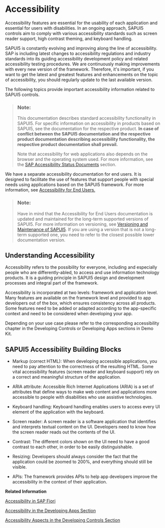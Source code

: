 <!-- loio322f55d0cf1e4b459cc1911c899b7a5f -->

# Accessibility

Accessibility features are essential for the usability of each application and essential for users with disabilities. In an ongoing approach, SAPUI5 controls aim to comply with various accessibility standards such as screen reader support, high contrast theming, and keyboard handling.

SAPUI5 is constantly evolving and improving along the line of accessibility. SAP is including latest changes to accessibility regulations and industry standards into its guiding accessibility development policy and related accessibility testing procedures. We are continuously making improvements with every new version of the framework. Therefore, it's important, if you want to get the latest and greatest features and enhancements on the topic of accessibility, you should regularly update to the last available version.

The following topics provide important accessibility information related to SAPUI5 controls.

> ### Note:  
> This documentation describes standard accessibility functionality in SAPUI5. For specific information on accessibility in products based on SAPUI5, see the documentation for the respective product. **In case of conflict between the SAPUI5 documentation and the respective product documentation describing accessibility functionality, the respective product documentation shall prevail.** 
> 
> Note that accessibility for web applications also depends on the browser and the operating system used. For more information, see the [SAP Accessibility Status Documents](https://www.sap.com/about/company/diversity/accessibility.html#product-information) section.

We have a separate accessibility documentation for end users. It is designed to facilitate the use of features that support people with special needs using applications based on the SAPUI5 framework. For more information, see [Accessibility for End Users.](https://help.sap.com/viewer/bc5a64aac808463baa95b4230f221716/latest/en-US) 

> ### Note:  
> Have in mind that the Accessibility for End Users documentation is updated and maintained for the long-term supported versions of SAPUI5. For more information on versioning, see [Versioning and Maintenance of SAPUI5](../02_Read-Me-First/versioning-and-maintenance-of-sapui5-91f0214.md). If you are using a version that is not a long-term supported one, you need to refer to the closest possible lower documentation version.



<a name="loio322f55d0cf1e4b459cc1911c899b7a5f__section_q4h_rvw_3sb"/>

## Understanding Accessibility

Accessibility refers to the possibility for everyone, including and especially people who are differently-abled, to access and use information technology products. It is a guiding principle in SAPUI5 design and development processes and integral part of the framework.

Accessibility is incorporated at two levels: framework and application level. Many features are available on the framework level and provided to app developers out of the box, which ensures consistency across all products. Some features need to be added or adapted according to the app-specific context and need to be considered when developing your app.

Depending on your use case please refer to the corresponding accessibility chapter in the Developing Controls or Developing Apps sections in Demo Kit.



<a name="loio322f55d0cf1e4b459cc1911c899b7a5f__section_mfg_vvw_3sb"/>

## SAPUI5 Accessibility Building Blocks

-   Markup \(correct HTML\): When developing accessible applications, you need to pay attention to the correctness of the resulting HTML. Some vital accessibility features \(screen reader and keyboard support\) rely on a correct and meaningful structure of the application.

-   ARIA attribute: Accessible Rich Internet Applications \(ARIA\) is a set of attributes that define ways to make web content and applications more accessible to people with disabilities who use assistive technologies.
-   Keyboard handling: Keyboard handling enables users to access every UI element of the application with the keyboard.
-   Screen reader: A screen reader is a software application that identifies and interprets textual content on the UI. Developers need to know how the screen reader reads out the contents of the UI.
-   Contrast: The different colors shown on the UI need to have a good contrast to each other, in order to be easily distinguishable.
-   Resizing: Developers should always consider the fact that the application could be zoomed to 200%, and everything should still be visible.
-   APIs: The framework provides APIs to help app developers improve the accessibility in the context of their application.

**Related Information**  


[Accessibility in SAP Fiori](https://experience.sap.com/fiori-design-web/accessibility-in-sap-fiori/ "Accessibility in SAP Fiori")

[Accessibility in the Developing Apps Section](../05_Developing_Apps/accessibility-03b914b.md "Accessibility in the Developing Apps Section")

[Accessibility Aspects in the Developing Controls Section](../09_Developing_Controls/accessibility-aspects-694b356.md "Accessibility Aspects in the Developing Controls Section")

